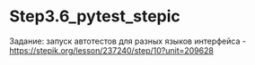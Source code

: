 # Step3.6_pytest_stepic
Задание: запуск автотестов для разных языков интерфейса - https://stepik.org/lesson/237240/step/10?unit=209628
